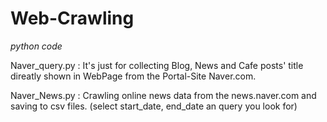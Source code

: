 # Web-Crawling

*python code*

Naver_query.py : It's just for collecting Blog, News and Cafe posts' title direatly shown in WebPage from the Portal-Site Naver.com.

Naver_News.py : Crawling online news data from the news.naver.com and saving to csv files. (select start_date, end_date an query you look for)

